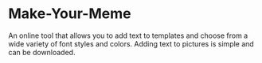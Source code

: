 # Make-Your-Meme
An online tool that allows you to add text to templates and choose from a wide variety of font styles and colors.  Adding text to pictures is simple and can be downloaded.
